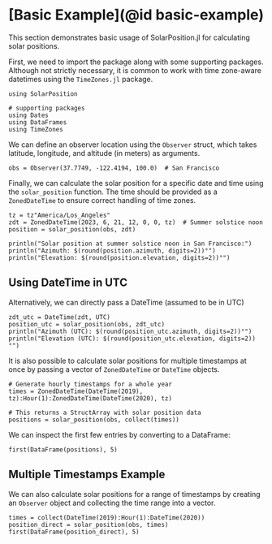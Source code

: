 # [Basic Example](@id basic-example)

This section demonstrates basic usage of SolarPosition.jl for calculating solar positions.

First, we need to import the package along with some supporting packages. Although not
strictly necessary, it is common to work with time zone-aware datetimes using the
`TimeZones.jl` package.

```@example basic
using SolarPosition

# supporting packages
using Dates
using DataFrames
using TimeZones
```

We can define an observer location using the `Observer` struct, which takes latitude,
longitude, and altitude (in meters) as arguments.

```@example basic
obs = Observer(37.7749, -122.4194, 100.0)  # San Francisco
```

Finally, we can calculate the solar position for a specific date and time using the
`solar_position` function. The time should be provided as a `ZonedDateTime` to ensure
correct handling of time zones.

```@example basic
tz = tz"America/Los_Angeles"
zdt = ZonedDateTime(2023, 6, 21, 12, 0, 0, tz)  # Summer solstice noon
position = solar_position(obs, zdt)

println("Solar position at summer solstice noon in San Francisco:")
println("Azimuth: $(round(position.azimuth, digits=2))°")
println("Elevation: $(round(position.elevation, digits=2))°")
```

## Using DateTime in UTC

Alternatively, we can directly pass a DateTime (assumed to be in UTC)

```@example basic
zdt_utc = DateTime(zdt, UTC)
position_utc = solar_position(obs, zdt_utc)
println("Azimuth (UTC): $(round(position_utc.azimuth, digits=2))°")
println("Elevation (UTC): $(round(position_utc.elevation, digits=2))°")
```

It is also possible to calculate solar positions for multiple timestamps at once by
passing a vector of `ZonedDateTime` or `DateTime` objects.

```@example basic
# Generate hourly timestamps for a whole year
times = ZonedDateTime(DateTime(2019), tz):Hour(1):ZonedDateTime(DateTime(2020), tz)

# This returns a StructArray with solar position data
positions = solar_position(obs, collect(times))
```

We can inspect the first few entries by converting to a DataFrame:

```@example basic
first(DataFrame(positions), 5)
```

## Multiple Timestamps Example

We can also calculate solar positions for a range of timestamps by creating an
`Observer` object and collecting the time range into a vector.

```@example basic
times = collect(DateTime(2019):Hour(1):DateTime(2020))
position_direct = solar_position(obs, times)
first(DataFrame(position_direct), 5)
```
